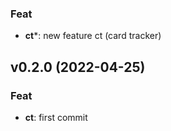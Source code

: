 ### Feat

- **ct***: new feature ct (card tracker)
## v0.2.0 (2022-04-25)

### Feat

- **ct**: first commit
